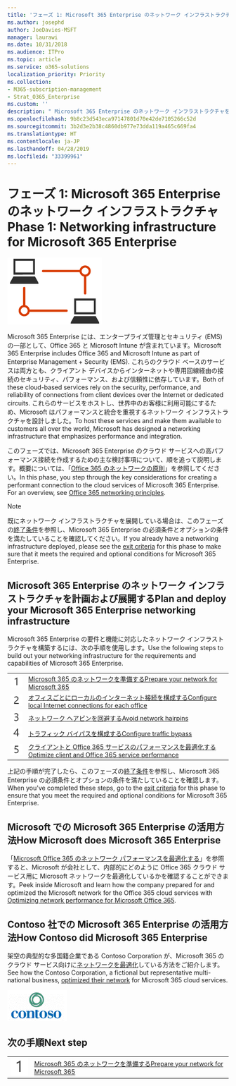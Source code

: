 ```yaml
---
title: 'フェーズ 1: Microsoft 365 Enterprise のネットワーク インフラストラクチャ'
ms.author: josephd
author: JoeDavies-MSFT
manager: laurawi
ms.date: 10/31/2018
ms.audience: ITPro
ms.topic: article
ms.service: o365-solutions
localization_priority: Priority
ms.collection:
- M365-subscription-management
- Strat_O365_Enterprise
ms.custom: ''
description: " Microsoft 365 Enterprise のネットワーク インフラストラクチャを展開する手順。"
ms.openlocfilehash: 9b8c23d543eca97147801d70e42de7105266c52d
ms.sourcegitcommit: 3b2d3e2b38c4860db977e73dda119a465c669fa4
ms.translationtype: HT
ms.contentlocale: ja-JP
ms.lasthandoff: 04/28/2019
ms.locfileid: "33399961"
---
```

# <a name="phase-1-networking-infrastructure-for-microsoft-365-enterprise"></a><span data-ttu-id="35678-103">フェーズ 1: Microsoft 365 Enterprise のネットワーク インフラストラクチャ</span><span class="sxs-lookup"><span data-stu-id="35678-103">Phase 1: Networking infrastructure for Microsoft 365 Enterprise</span></span>

![](./media/deploy-foundation-infrastructure/networking_icon.png)

<span data-ttu-id="35678-104">Microsoft 365 Enterprise には、エンタープライズ管理とセキュリティ (EMS) の一部として、Office 365 と Microsoft Intune が含まれています。</span><span class="sxs-lookup"><span data-stu-id="35678-104">Microsoft 365 Enterprise includes Office 365 and Microsoft Intune as part of Enterprise Management + Security (EMS).</span></span> <span data-ttu-id="35678-105">これらのクラウド ベースのサービスは両方とも、クライアント デバイスからインターネットや専用回線経由の接続のセキュリティ、パフォーマンス、および信頼性に依存しています。</span><span class="sxs-lookup"><span data-stu-id="35678-105">Both of these cloud-based services rely on the security, performance, and reliability of connections from client devices over the Internet or dedicated circuits.</span></span> <span data-ttu-id="35678-106">これらのサービスをホストし、世界中のお客様に利用可能にするため、Microsoft はパフォーマンスと統合を重視するネットワーク インフラストラクチャを設計しました。</span><span class="sxs-lookup"><span data-stu-id="35678-106">To host these services and make them available to customers all over the world, Microsoft has designed a networking infrastructure that emphasizes performance and integration.</span></span> 

<span data-ttu-id="35678-p102">このフェーズでは、Microsoft 365 Enterprise のクラウド サービスへの高パフォーマンス接続を作成するための主な検討事項について、順を追って説明します。概要については、「[Office 365 のネットワークの原則](https://techcommunity.microsoft.com/t5/Office-365-Blog/Getting-the-best-connectivity-and-performance-in-Office-365/ba-p/124694)」を参照してください。</span><span class="sxs-lookup"><span data-stu-id="35678-p102">In this phase, you step through the key considerations for creating a performant connection to the cloud services of Microsoft 365 Enterprise. For an overview, see [Office 365 networking principles](https://techcommunity.microsoft.com/t5/Office-365-Blog/Getting-the-best-connectivity-and-performance-in-Office-365/ba-p/124694).</span></span>

>[!Note]
><span data-ttu-id="35678-109">既にネットワーク インフラストラクチャを展開している場合は、このフェーズの[終了条件](networking-exit-criteria.md)を参照し、Microsoft 365 Enterprise の必須条件とオプションの条件を満たしていることを確認してください。</span><span class="sxs-lookup"><span data-stu-id="35678-109">If you already have a networking infrastructure deployed, please see the [exit criteria](networking-exit-criteria.md) for this phase to make sure that it meets the required and optional conditions for Microsoft 365 Enterprise.</span></span>

## <a name="plan-and-deploy-your-microsoft-365-enterprise-networking-infrastructure"></a><span data-ttu-id="35678-110">Microsoft 365 Enterprise のネットワーク インフラストラクチャを計画および展開する</span><span class="sxs-lookup"><span data-stu-id="35678-110">Plan and deploy your Microsoft 365 Enterprise networking infrastructure</span></span> 

<span data-ttu-id="35678-111">Microsoft 365 Enterprise の要件と機能に対応したネットワーク インフラストラクチャを構築するには、次の手順を使用します。</span><span class="sxs-lookup"><span data-stu-id="35678-111">Use the following steps to build out your networking infrastructure for the requirements and capabilities of Microsoft 365 Enterprise.</span></span>

|||
|:-------|:-----|
|![](./media/stepnumbers/Step1.png)|[<span data-ttu-id="35678-112">Microsoft 365 のネットワークを準備する</span><span class="sxs-lookup"><span data-stu-id="35678-112">Prepare your network for Microsoft 365</span></span>](networking-provide-bandwidth-cloud-services.md)|
|![](./media/stepnumbers/Step2.png)|[<span data-ttu-id="35678-113">オフィスごとにローカルのインターネット接続を構成する</span><span class="sxs-lookup"><span data-stu-id="35678-113">Configure local Internet connections for each office</span></span>](networking-dns-resolution-same-location.md)|
|![](./media/stepnumbers/Step3.png)|[<span data-ttu-id="35678-114">ネットワーク ヘアピンを回避する</span><span class="sxs-lookup"><span data-stu-id="35678-114">Avoid network hairpins</span></span>](networking-avoid-network-hairpins.md)|
|![](./media/stepnumbers/Step4.png)|[<span data-ttu-id="35678-115">トラフィック バイパスを構成する</span><span class="sxs-lookup"><span data-stu-id="35678-115">Configure traffic bypass</span></span>](networking-configure-proxies-firewalls.md)|
|![](./media/stepnumbers/Step5.png)|[<span data-ttu-id="35678-116">クライアントと Office 365 サービスのパフォーマンスを最適化する</span><span class="sxs-lookup"><span data-stu-id="35678-116">Optimize client and Office 365 service performance</span></span>](networking-optimize-tcp-performance.md)|


<span data-ttu-id="35678-117">上記の手順が完了したら、このフェーズの[終了条件](networking-exit-criteria.md)を参照し、Microsoft 365 Enterprise の必須条件とオプションの条件を満たしていることを確認します。</span><span class="sxs-lookup"><span data-stu-id="35678-117">When you've completed these steps, go to the [exit criteria](networking-exit-criteria.md) for this phase to ensure that you meet the required and optional conditions for Microsoft 365 Enterprise.</span></span>

## <a name="how-microsoft-does-microsoft-365-enterprise"></a><span data-ttu-id="35678-118">Microsoft での Microsoft 365 Enterprise の活用方法</span><span class="sxs-lookup"><span data-stu-id="35678-118">How Microsoft does Microsoft 365 Enterprise</span></span>

<span data-ttu-id="35678-119">「[Microsoft Office 365 のネットワーク パフォーマンスを最適化する](https://www.microsoft.com/itshowcase/Article/Content/631/Optimizing-network-performance-for-Microsoft-Office-365)」を参照すると、Microsoft が会社として、内部的にどのように Office 365 クラウド サービス用に Microsoft ネットワークを最適化しているかを確認することができます。</span><span class="sxs-lookup"><span data-stu-id="35678-119">Peek inside Microsoft and learn how the company prepared for and optimized the Microsoft network for the Office 365 cloud services with [Optimizing network performance for Microsoft Office 365](https://www.microsoft.com/itshowcase/Article/Content/631/Optimizing-network-performance-for-Microsoft-Office-365).</span></span>

## <a name="how-contoso-did-microsoft-365-enterprise"></a><span data-ttu-id="35678-120">Contoso 社での Microsoft 365 Enterprise の活用方法</span><span class="sxs-lookup"><span data-stu-id="35678-120">How Contoso did Microsoft 365 Enterprise</span></span>

<span data-ttu-id="35678-121">架空の典型的な多国籍企業である Contoso Corporation が、Microsoft 365 のクラウド サービス向けに[ネットワークを最適化](contoso-networking.md)している方法をご紹介します。</span><span class="sxs-lookup"><span data-stu-id="35678-121">See how the Contoso Corporation, a fictional but representative multi-national business, [optimized their network](contoso-networking.md) for Microsoft 365 cloud services.</span></span>

![](./media/contoso-overview/contoso-icon.png)

## <a name="next-step"></a><span data-ttu-id="35678-122">次の手順</span><span class="sxs-lookup"><span data-stu-id="35678-122">Next step</span></span>

|||
|:-------|:-----|
|![](./media/stepnumbers/Step1.png)|[<span data-ttu-id="35678-123">Microsoft 365 のネットワークを準備する</span><span class="sxs-lookup"><span data-stu-id="35678-123">Prepare your network for Microsoft 365</span></span>](networking-provide-bandwidth-cloud-services.md)|

